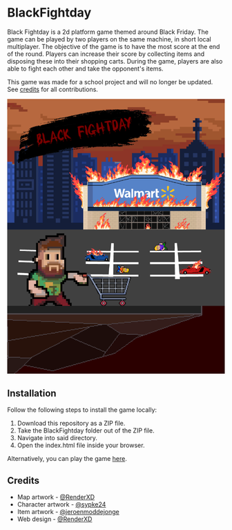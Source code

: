 # BlackFightday
Black Fightday is a 2d platform game themed around Black Friday. The game can be played by two players on the same machine, in short local multiplayer. The objective of the game is to have the most score at the end of the round. Players can increase their score by collecting items and disposing these into their shopping carts. During the game, players are also able to fight each other and take the opponent's items.

This game was made for a school project and will no longer be updated. See [credits](#credits) for all contributions.

![](https://github.com/Bloedarend/BlackFightday/blob/master/media/images/black-fightday-poster.png?raw=true)

## Installation
Follow the following steps to install the game locally:
1) Download this repository as a ZIP file.
2) Take the BlackFightday folder out of the ZIP file.
3) Navigate into said directory.
4) Open the index.html file inside your browser.

Alternatively, you can play the game <a href="https://bloedarend.github.io/BlackFightday/index.html" target="_blank">here</a>.

## <a name="credits"></a>Credits
- Map artwork - [@RenderXD](https://github.com/RenderXD)
- Character artwork - [@sypke24](https://github.com/sypke24)
- Item artwork - [@jeroenmoddejonge](https://github.com/jeroenmoddejonge)
- Web design - [@RenderXD](https://github.com/RenderXD)
